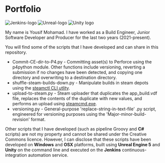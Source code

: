 # Portfolio
<picture>
  <img alt="Jenkins-logo" src="https://octoperf.com/img/integrations/jenkins-icon.png">
</picture>

<picture>
  <img alt="Unreal-logo" src="https://images.g2crowd.com/uploads/product/image/size_154_by_154/size_154_by_154_09cf52602770b9535b6e2aff09dbf627/unreal-engine.png">
</picture>

<picture>
  <img alt="Unity logo" src="https://bestwinsoft.com/images/stories/flexicontent/item_474_field_15/l_unity_3d_icon.png">
</picture>

My name is Yousif Mohamad. I have worked as a Build Engineer, Junior Software Developer and Producer for the last two years (2021-present).

You will find some of the scripts that I have developed and can share in this repository. 
- Commit-CE-dir-to-P4.py - Committing asset(s) to Perforce using the p4python module. Other functions include versioning, reverting a submission if no changes have been detected, and copying one directory and overwriting to a destination directory.
- shuffle-steam-builds-down.py - Manipulate builds in steam depots using the [steamctl CLI utlity](https://github.com/ValvePython/steamctl). 
- upload-to-steam.py - Steam uploader that duplicates the app_build.vdf file, replaces the contents of the duplicate with new values, and performs an upload using [steamcmd.exe](https://developer.valvesoftware.com/wiki/SteamCMD).
- versioning.py - General-purpose 'replace-string-in-text-file' .py script, engineered for versioning purposes using the 'Major-minor-build-revision' format.

Other scripts that I have developed (such as pipeline Groovy and **C#** scripts) are not my property and cannot be shared under the Creative Commons licence. However, I can disclose that these scripts have been developed on **Windows** and **OSX** platforms, built using **Unreal Engine 5** and **Unity** on the command line and executed on the **Jenkins** continuous-integration automation service.
